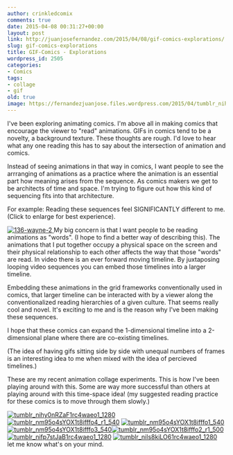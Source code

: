 ```yaml
---
author: crinkledcomix
comments: true
date: 2015-04-08 00:31:27+00:00
layout: post
link: http://juanjosefernandez.com/2015/04/08/gif-comics-explorations/
slug: gif-comics-explorations
title: GIF-Comics - Explorations
wordpress_id: 2505
categories:
- Comics
tags:
- collage
- gif
old: true
image: https://fernandezjuanjose.files.wordpress.com/2015/04/tumblr_nihy0nrzaf1rc4waeo1_1280.gif
---
```


I've been exploring animating comics. I'm above all in making comics that encourage the viewer to "read" animations. GIFs in comics tend to be a novelty, a background texture. These thoughts are rough. I'd love to hear what any one reading this has to say about the intersection of animation and comics.
<!--more-->

Instead of seeing animations in that way in comics, I want people to see the arrranging of animations as a practice where the animation is an essential part how meaning arises from the sequence. As comics makers we get to be architects of time and space. I'm trying to figure out how this kind of sequencing fits into that architecture.

For example: Reading these sequences feel SIGNIFICANTLY different to me. (Click to enlarge for best experience).

[![136-wayne-2](https://fernandezjuanjose.files.wordpress.com/2015/04/136-wayne-21.gif)](https://fernandezjuanjose.files.wordpress.com/2015/04/136-wayne-21.gif)[
](https://fernandezjuanjose.files.wordpress.com/2015/04/screen-shot-2015-04-07-at-8-05-25-pm.png)
My big concern is that I want people to be reading animations as "words". (I hope to find a better way of describing this). The animations that I put together occupy a physical space on the screen and their physical relationship to each other affects the way that those "words" are read. In video there is an ever forward moving timeline. By juxtaposing looping video sequences you can embed those timelines into a larger timeline.

Embedding these animations in the grid frameworks conventionally used in comics, that larger timeline can be interacted with by a viewer along the conventionalized reading hierarchies of a given culture. That seems really cool and novel. It's exciting to me and is the reason why I've been making these sequences.

I hope that these comics can expand the 1-dimensional timeline into a 2-dimensional plane where there are co-existing timelines.

(The idea of having gifs sitting side by side with unequal numbers of frames is an interesting idea to me when mixed with the idea of percieved timelines.)

These are my recent animation collage experiments. This is how I've been playing around with this. Some are way more successful than others at playing around with this time-space idea!
(my suggested reading practice for these comics is to move through them slowly.)

[![tumblr_nihy0nRZaF1rc4waeo1_1280](https://fernandezjuanjose.files.wordpress.com/2015/04/tumblr_nihy0nrzaf1rc4waeo1_1280.gif)](https://fernandezjuanjose.files.wordpress.com/2015/04/tumblr_nihy0nrzaf1rc4waeo1_1280.gif) [![tumblr_nm95o4sYOX1t8ifffo4_r1_540](https://fernandezjuanjose.files.wordpress.com/2015/04/tumblr_nm95o4syox1t8ifffo4_r1_540.gif)](https://fernandezjuanjose.files.wordpress.com/2015/04/tumblr_nm95o4syox1t8ifffo4_r1_540.gif) [![tumblr_nm95o4sYOX1t8ifffo1_540](https://fernandezjuanjose.files.wordpress.com/2015/04/tumblr_nm95o4syox1t8ifffo1_540.gif)](https://fernandezjuanjose.files.wordpress.com/2015/04/tumblr_nm95o4syox1t8ifffo1_540.gif)[![tumblr_nm95o4sYOX1t8ifffo3_540](https://fernandezjuanjose.files.wordpress.com/2015/04/tumblr_nm95o4syox1t8ifffo3_540.gif)](https://fernandezjuanjose.files.wordpress.com/2015/04/tumblr_nm95o4syox1t8ifffo3_540.gif)[![tumblr_nm95o4sYOX1t8ifffo2_r1_500](https://fernandezjuanjose.files.wordpress.com/2015/04/tumblr_nm95o4syox1t8ifffo2_r1_500.gif)](https://fernandezjuanjose.files.wordpress.com/2015/04/tumblr_nm95o4syox1t8ifffo2_r1_500.gif)[![tumblr_nifp7stJaB1rc4waeo1_1280](https://fernandezjuanjose.files.wordpress.com/2015/04/tumblr_nifp7stjab1rc4waeo1_1280.gif)](https://fernandezjuanjose.files.wordpress.com/2015/04/tumblr_nifp7stjab1rc4waeo1_1280.gif) [![tumblr_nils8kiLO61rc4waeo1_1280](https://fernandezjuanjose.files.wordpress.com/2015/04/tumblr_nils8kilo61rc4waeo1_1280.gif)](https://fernandezjuanjose.files.wordpress.com/2015/04/tumblr_nils8kilo61rc4waeo1_1280.gif)
let me know what's on your mind.
